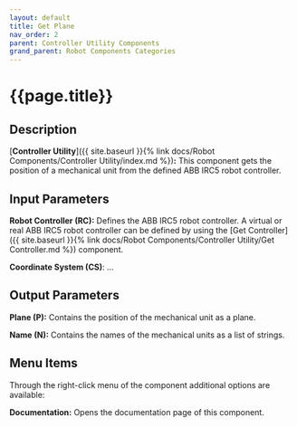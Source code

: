 ```yaml
---
layout: default
title: Get Plane
nav_order: 2
parent: Controller Utility Components
grand_parent: Robot Components Categories
---
```


# **{{page.title}}**

## **Description**

[**Controller Utility**]({{ site.baseurl }}{% link docs/Robot Components/Controller Utility/index.md %})**:** This component gets the position of a mechanical unit from the defined ABB IRC5 robot controller.

## **Input Parameters**

**Robot Controller (RC):** Defines the ABB IRC5 robot controller. A virtual or real ABB IRC5 robot controller can be defined by using the [Get Controller]({{ site.baseurl }}{% link docs/Robot Components/Controller Utility/Get Controller.md %}) component.

**Coordinate System (CS)**: ...

## **Output Parameters**

**Plane (P):** Contains the position of the mechanical unit as a plane.

**Name (N):** Contains the names of the mechanical units as a list of strings.

## **Menu Items**

Through the right-click menu of the component additional options are available:

**Documentation:** Opens the documentation page of this component.


